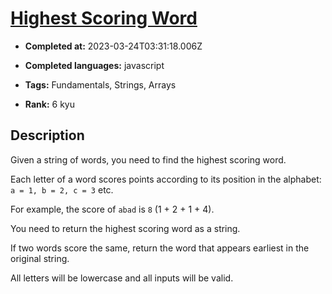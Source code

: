 # [Highest Scoring Word](https://www.codewars.com/kata/57eb8fcdf670e99d9b000272)

- **Completed at:** 2023-03-24T03:31:18.006Z

- **Completed languages:** javascript

- **Tags:** Fundamentals, Strings, Arrays

- **Rank:** 6 kyu

## Description

Given a string of words, you need to find the highest scoring word.

Each letter of a word scores points according to its position in the alphabet: `a = 1, b = 2, c = 3` etc.

For example, the score of `abad` is `8` (1 + 2 + 1 + 4).

You need to return the highest scoring word as a string.

If two words score the same, return the word that appears earliest in the original string.

All letters will be lowercase and all inputs will be valid.